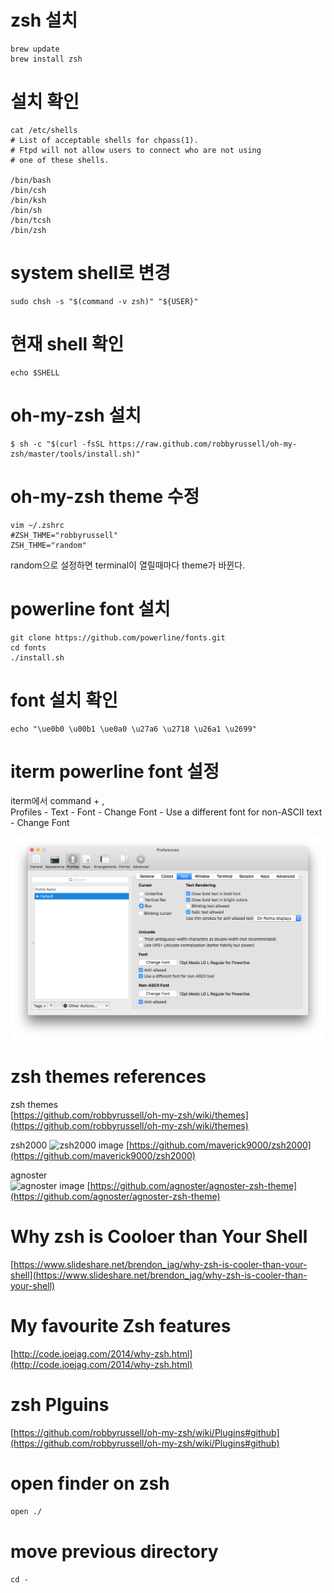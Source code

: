 # zsh 설치
```
brew update
brew install zsh
```

# 설치 확인
```
cat /etc/shells
# List of acceptable shells for chpass(1).
# Ftpd will not allow users to connect who are not using
# one of these shells.

/bin/bash
/bin/csh
/bin/ksh
/bin/sh
/bin/tcsh
/bin/zsh
```
# system shell로 변경
```
sudo chsh -s "$(command -v zsh)" "${USER}"
```
# 현재 shell 확인
```
echo $SHELL
```
# oh-my-zsh 설치
```
$ sh -c "$(curl -fsSL https://raw.github.com/robbyrussell/oh-my-zsh/master/tools/install.sh)"
```
# oh-my-zsh theme 수정
```
vim ~/.zshrc
#ZSH_THME="robbyrussell"
ZSH_THME="random"
```
random으로 설정하면 terminal이 열릴때마다 theme가 바뀐다.

# powerline font 설치
```
git clone https://github.com/powerline/fonts.git 
cd fonts 
./install.sh
```
# font 설치 확인
```
echo "\ue0b0 \u00b1 \ue0a0 \u27a6 \u2718 \u26a1 \u2699"
```
# iterm powerline font 설정
iterm에서 command + ,  
Profiles - Text - Font - Change Font - Use a different font for non-ASCII text - Change Font

![iterm powerline font configration](https://raw.githubusercontent.com/2w3/TIL/master/shell/capture_iterm_powerlinefont_configuration.png)


# zsh themes references
zsh themes  
[https://github.com/robbyrussell/oh-my-zsh/wiki/themes](https://github.com/robbyrussell/oh-my-zsh/wiki/themes)

zsh2000
![zsh2000 image](https://raw.githubusercontent.com/maverick9000/zsh2000/master/demo.png)
[https://github.com/maverick9000/zsh2000](https://github.com/maverick9000/zsh2000)

agnoster  
![agnoster image](https://gist.githubusercontent.com/agnoster/3712874/raw/screenshot.png)
[https://github.com/agnoster/agnoster-zsh-theme](https://github.com/agnoster/agnoster-zsh-theme)



# Why zsh is Cooloer than Your Shell
[https://www.slideshare.net/brendon_jag/why-zsh-is-cooler-than-your-shell](https://www.slideshare.net/brendon_jag/why-zsh-is-cooler-than-your-shell)

# My favourite Zsh features
[http://code.joejag.com/2014/why-zsh.html](http://code.joejag.com/2014/why-zsh.html)

# zsh Plguins
[https://github.com/robbyrussell/oh-my-zsh/wiki/Plugins#github](https://github.com/robbyrussell/oh-my-zsh/wiki/Plugins#github)

# open finder on zsh
`open ./`

# move previous directory
`cd - `